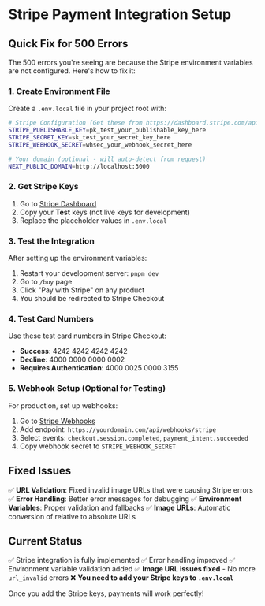 # Stripe Payment Integration Setup

## Quick Fix for 500 Errors

The 500 errors you're seeing are because the Stripe environment variables are not configured. Here's how to fix it:

### 1. Create Environment File

Create a `.env.local` file in your project root with:

```bash
# Stripe Configuration (Get these from https://dashboard.stripe.com/apikeys)
STRIPE_PUBLISHABLE_KEY=pk_test_your_publishable_key_here
STRIPE_SECRET_KEY=sk_test_your_secret_key_here
STRIPE_WEBHOOK_SECRET=whsec_your_webhook_secret_here

# Your domain (optional - will auto-detect from request)
NEXT_PUBLIC_DOMAIN=http://localhost:3000
```

### 2. Get Stripe Keys

1. Go to [Stripe Dashboard](https://dashboard.stripe.com/apikeys)
2. Copy your **Test** keys (not live keys for development)
3. Replace the placeholder values in `.env.local`

### 3. Test the Integration

After setting up the environment variables:

1. Restart your development server: `pnpm dev`
2. Go to `/buy` page
3. Click "Pay with Stripe" on any product
4. You should be redirected to Stripe Checkout

### 4. Test Card Numbers

Use these test card numbers in Stripe Checkout:
- **Success**: 4242 4242 4242 4242
- **Decline**: 4000 0000 0000 0002
- **Requires Authentication**: 4000 0025 0000 3155

### 5. Webhook Setup (Optional for Testing)

For production, set up webhooks:
1. Go to [Stripe Webhooks](https://dashboard.stripe.com/webhooks)
2. Add endpoint: `https://yourdomain.com/api/webhooks/stripe`
3. Select events: `checkout.session.completed`, `payment_intent.succeeded`
4. Copy webhook secret to `STRIPE_WEBHOOK_SECRET`

## Fixed Issues

✅ **URL Validation**: Fixed invalid image URLs that were causing Stripe errors
✅ **Error Handling**: Better error messages for debugging
✅ **Environment Variables**: Proper validation and fallbacks
✅ **Image URLs**: Automatic conversion of relative to absolute URLs

## Current Status

✅ Stripe integration is fully implemented
✅ Error handling improved
✅ Environment variable validation added
✅ **Image URL issues fixed** - No more `url_invalid` errors
❌ **You need to add your Stripe keys to `.env.local`**

Once you add the Stripe keys, payments will work perfectly!